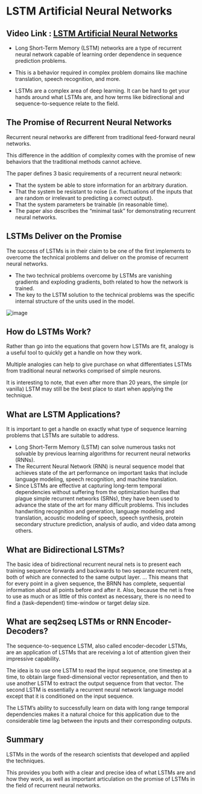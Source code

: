 # LSTM Artificial Neural Networks

## Video Link : [LSTM Artificial Neural Networks](https://drive.google.com/file/d/1pD0o3BkTJGNgvh8gjipLVQ9dWGQw9q2O/view?usp=sharing)

- Long Short-Term Memory (LSTM) networks are a type of recurrent neural network capable of learning order dependence in sequence prediction problems.

- This is a behavior required in complex problem domains like machine translation, speech recognition, and more.

- LSTMs are a complex area of deep learning. It can be hard to get your hands around what LSTMs are, and how terms like bidirectional and sequence-to-sequence relate to the field.

## The Promise of Recurrent Neural Networks

Recurrent neural networks are different from traditional feed-forward neural networks.

This difference in the addition of complexity comes with the promise of new behaviors that the traditional methods cannot achieve.

The paper defines 3 basic requirements of a recurrent neural network:

- That the system be able to store information for an arbitrary duration.
- That the system be resistant to noise (i.e. fluctuations of the inputs that are random or irrelevant to predicting a correct output).
- That the system parameters be trainable (in reasonable time).
- The paper also describes the “minimal task” for demonstrating recurrent neural networks.

## LSTMs Deliver on the Promise
The success of LSTMs is in their claim to be one of the first implements to overcome the technical problems and deliver on the promise of recurrent neural networks.

- The two technical problems overcome by LSTMs are vanishing gradients and exploding gradients, both related to how the network is trained.
- The key to the LSTM solution to the technical problems was the specific internal structure of the units used in the model.

![image](https://user-images.githubusercontent.com/63282184/143811932-a3346cd3-5bc1-4804-8696-aba3c077f8c6.png)


## How do LSTMs Work?
Rather than go into the equations that govern how LSTMs are fit, analogy is a useful tool to quickly get a handle on how they work.

Multiple analogies can help to give purchase on what differentiates LSTMs from traditional neural networks comprised of simple neurons.

It is interesting to note, that even after more than 20 years, the simple (or vanilla) LSTM may still be the best place to start when applying the technique.

## What are LSTM Applications?
It is important to get a handle on exactly what type of sequence learning problems that LSTMs are suitable to address.

- Long Short-Term Memory (LSTM) can solve numerous tasks not solvable by previous learning algorithms for recurrent neural networks (RNNs).
- The Recurrent Neural Network (RNN) is neural sequence model that achieves state of the art performance on important tasks that include language modeling, speech recognition, and machine translation.
- Since LSTMs are effective at capturing long-term temporal dependencies without suffering from the optimization hurdles that plague simple recurrent networks (SRNs), they have been used to advance the state of the art for many difficult problems. This includes handwriting recognition and generation, language modeling and translation, acoustic modeling of speech, speech synthesis, protein secondary structure prediction, analysis of audio, and video data among others.

## What are Bidirectional LSTMs?

The basic idea of bidirectional recurrent neural nets is to present each training sequence forwards and backwards to two separate recurrent nets, both of which are connected to the same output layer. … This means that for every point in a given sequence, the BRNN has complete, sequential information about all points before and after it. Also, because the net is free to use as much or as little of this context as necessary, there is no need to find a (task-dependent) time-window or target delay size.

## What are seq2seq LSTMs or RNN Encoder-Decoders?
The sequence-to-sequence LSTM, also called encoder-decoder LSTMs, are an application of LSTMs that are receiving a lot of attention given their impressive capability.

The idea is to use one LSTM to read the input sequence, one timestep at a time, to obtain large fixed-dimensional vector representation, and then to use another LSTM to extract the output sequence from that vector. The second LSTM is essentially a recurrent neural network language model except that it is conditioned on the input sequence.

The LSTM’s ability to successfully learn on data with long range temporal dependencies makes it a natural choice for this application due to the considerable time lag between the inputs and their corresponding outputs.

## Summary

LSTMs in the words of the research scientists that developed and applied the techniques.

This provides you both with a clear and precise idea of what LSTMs are and how they work, as well as important articulation on the promise of LSTMs in the field of recurrent neural networks.






